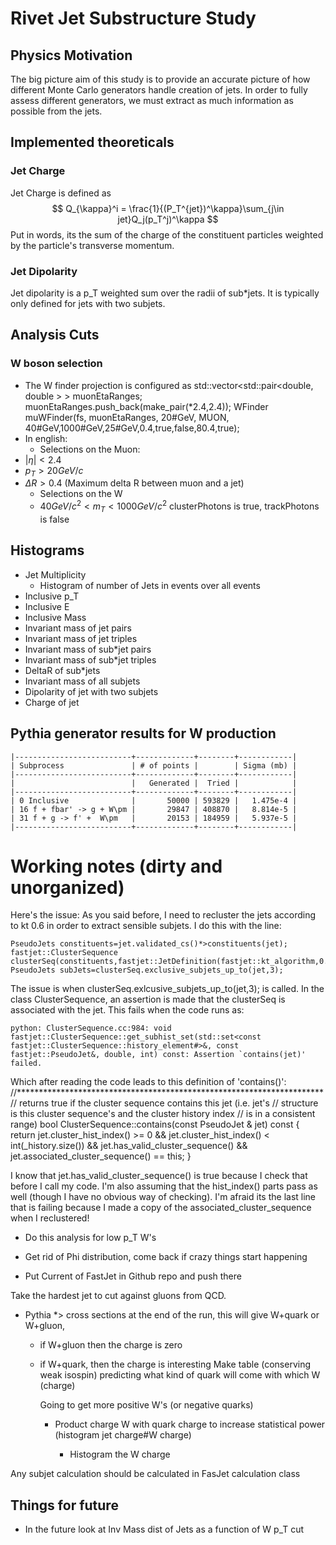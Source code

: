 # Rivet Jet Substructure Study

## Physics Motivation
The big picture aim of this study is to provide an accurate picture of
how different Monte Carlo generators handle creation of jets.  In
order to fully assess different generators, we must extract as much
information as possible from the jets.
## Implemented theoreticals
### Jet Charge
Jet Charge is defined as
$$
Q_{\kappa}^i = \frac{1}{(P_T^{jet})^\kappa}\sum_{j\in jet}Q_j(p_T^j)^\kappa
$$
Put in words, its the sum of the charge of the constituent particles
weighted by the particle's transverse momentum. 
### Jet Dipolarity
Jet dipolarity is a p_T weighted sum over the radii of sub*jets. It is
typically only defined for jets with two subjets. 


## Analysis Cuts
### W boson selection
* The W finder projection is configured as 
      std::vector<std::pair<double, double > > muonEtaRanges;
      muonEtaRanges.push_back(make_pair(*2.4,2.4));
      WFinder muWFinder(fs, muonEtaRanges, 20#GeV, MUON, 
			40#GeV,1000#GeV,25#GeV,0.4,true,false,80.4,true);
* In english:
  * Selections on the Muon:
* $|\eta|<2.4$
* $p_T > 20 GeV/c$
* $\Delta R >0.4$ (Maximum delta R between muon and a jet)
  * Selections on the W
  * $40 GeV/c^2 < m_T < 1000 GeV/c^2$
clusterPhotons is true, trackPhotons is false
## Histograms
   * Jet Multiplicity 
     * Histogram of number of Jets in events over all events
   * Inclusive p_T
   * Inclusive E
   * Inclusive Mass
   * Invariant mass of jet pairs
   * Invariant mass of jet triples
   * Invariant mass of sub*jet pairs
   * Invariant mass of sub*jet triples
   * DeltaR of sub*jets
   * Invariant mass of all subjets
   * Dipolarity of jet with two subjets
   * Charge of jet
## Pythia generator results for W production

    |--------------------------+-------------+--------+------------|
    | Subprocess               | # of points |        | Sigma (mb) |
    |--------------------------+-------------+--------+------------|
    |                          |   Generated |  Tried |            |
    |--------------------------+-------------+--------+------------|
    | 0 Inclusive              |       50000 | 593829 |   1.475e-4 |
    | 16 f + fbar' -> g + W\pm |       29847 | 408870 |   8.814e-5 |
    | 31 f + g -> f' +  W\pm   |       20153 | 184959 |   5.937e-5 |
    |--------------------------+-------------+--------+------------|



# Working notes (dirty and unorganized)
Here's the issue: As you said before, I need to recluster the jets
according to kt 0.6 in order to extract sensible subjets.  I do this
with the line:

    PseudoJets constituents=jet.validated_cs()*>constituents(jet);
    fastjet::ClusterSequence clusterSeq(constituents,fastjet::JetDefinition(fastjet::kt_algorithm,0.6)); 
    PseudoJets subJets=clusterSeq.exclusive_subjets_up_to(jet,3);

The issue is when clusterSeq.exlcusive_subjets_up_to(jet,3); is called.
In the class ClusterSequence, an assertion is made that the clusterSeq
is associated with the jet.  This fails when the code runs as:

    python: ClusterSequence.cc:984: void fastjet::ClusterSequence::get_subhist_set(std::set<const fastjet::ClusterSequence::history_element#>&, const fastjet::PseudoJet&, double, int) const: Assertion `contains(jet)' failed.

Which after reading the code leads to this definition of 'contains()':
    //**********************************************************************
    // returns true if the cluster sequence contains this jet (i.e. jet's
    // structure is this cluster sequence's and the cluster history index
    // is in a consistent range)
    bool ClusterSequence::contains(const PseudoJet & jet) const {
      return jet.cluster_hist_index() >= 0 
        &&   jet.cluster_hist_index() < int(_history.size())
        &&   jet.has_valid_cluster_sequence()
        &&   jet.associated_cluster_sequence() == this;
    }

I know that jet.has_valid_cluster_sequence() is true because I check
that before I call my code.  I'm also assuming that the hist_index()
parts pass as well (though I have no obvious way of checking).  I'm
afraid its the last line that is failing because I made a copy of the
associated_cluster_sequence when I reclustered!  

 * Do this analysis for low p_T W's 
 * Get rid of Phi distribution, come back if crazy things start happening

 * Put Current of FastJet in Github repo and push there

Take the hardest jet to cut against gluons from QCD. 

 * Pythia *> cross sections at the end of the run, this will give
   W+quark or W+gluon, 

   * if W+gluon then the charge is zero
   * if W+quark, then the charge is interesting
     Make table (conserving weak isospin) predicting what kind of
     quark will come with which W (charge) 
     
     Going to get more positive W's (or negative quarks)
     * Product charge W with quark charge to increase statistical
       power (histogram jet charge#W charge)

       * Histogram the W charge 

Any subjet calculation should be calculated in FasJet calculation class

## Things for future
 * In the future look at Inv Mass dist of Jets as a function of W p_T
   cut
